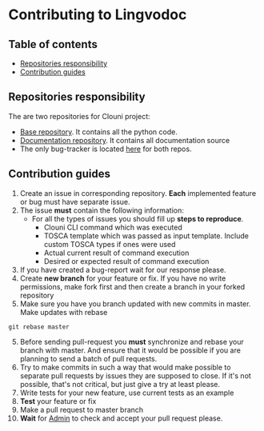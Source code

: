 # Contributing to Lingvodoc

## Table of contents
* [Repositories responsibility](#repositories-responsibility)
* [Contribution guides](#contribution-guides)

## Repositories responsibility

The are two repositories for Clouni project:

* [Base repository](https://github.com/ispras/clouni). It contains all the python code.
* [Documentation repository](https://github.com/bura2017/clouni.github.io). It contains all documentation source
* The only bug-tracker is located [here](https://github.com/ispras/clouni/issues) for both repos.

## Contribution guides

1. Create an issue in corresponding repository. **Each** implemented feature or bug must have separate issue.
2. The issue **must** contain the following information:
    * For all the types of issues you should fill up **steps to reproduce**.
        * Clouni CLI command which was executed 
        * TOSCA template which was passed as input template. Include custom TOSCA types if ones were used
        * Actual current result of command execution
        * Desired or expected result of command execution
3. If you have created a bug-report wait for our response please.
4. Create **new branch** for your feature or fix. If you have no write permissions, make fork first and then create a branch in your forked repository  
5. Make sure you have you branch updated with new commits in master. Make updates with rebase
   
`git rebase master`

5. Before sending pull-request you **must** synchronize and rebase your branch with master. And ensure that it would be possible if you are planning to send a batch of pull requests.
6. Try to make commits in such a way that would make possible to separate pull requests by issues they are supposed to close. If it's not possible, that's not critical, but just give a try at least please.
7. Write tests for your new feature, use current tests as an example
8. **Test** your feature or fix
9. Make a pull request to master branch
10. **Wait** for [Admin](https://github.com/bura2017) to check and accept your pull request please.


